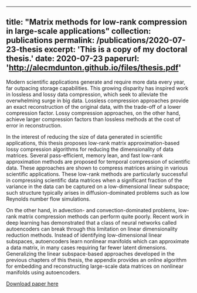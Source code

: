 
---
title: "Matrix methods for low-rank compression in large-scale applications"
collection: publications
permalink: /publications/2020-07-23-thesis
excerpt: 'This is a copy of my doctoral thesis.'
date: 2020-07-23
paperurl: 'http://alecmdunton.github.io/files/thesis.pdf'
---
Modern scientific applications generate and require more data every year, far outpacing storage capabilities. This growing disparity has inspired work in lossless and lossy data compression, which seek to alleviate the overwhelming surge in big data. Lossless compression approaches provide an exact reconstruction of the original data, with the trade-off of a lower compression factor. Lossy compression approaches, on the other hand, achieve larger compression factors than lossless methods at the cost of error in reconstruction. 

In the interest of reducing the size of data generated in scientific applications, this thesis proposes low-rank matrix approximation-based lossy compression algorithms for reducing the dimensionality of data matrices. Several pass-efficient, memory lean, and fast low-rank approximation methods are proposed for temporal compression of scientific data. These approaches are shown to compress matrices arising in various scientific applications. These low-rank methods are particularly successful in compressing scientific data matrices when a significant fraction of the variance in the data can be captured on a low-dimensional linear subspace; such structure typically arises in diffusion-dominated problems such as low Reynolds number flow simulations. 

On the other hand, in advection- and convection-dominated problems, low-rank matrix compression methods can perform quite poorly. Recent work in deep learning has demonstrated that a class of neural networks called autoencoders can break through this limitation on linear dimensionality reduction methods. Instead of identifying low-dimensional linear subspaces, autoencoders learn nonlinear manifolds which can approximate a data matrix, in many cases requiring far fewer latent dimensions. Generalizing the linear subspace-based approaches developed in the previous chapters of this thesis, the appendix provides an online algorithm for embedding and reconstructing large-scale data matrices on nonlinear manifolds using autoencoders.


[Download paper here](http://alecmdunton.github.io/files/thesis.pdf)
